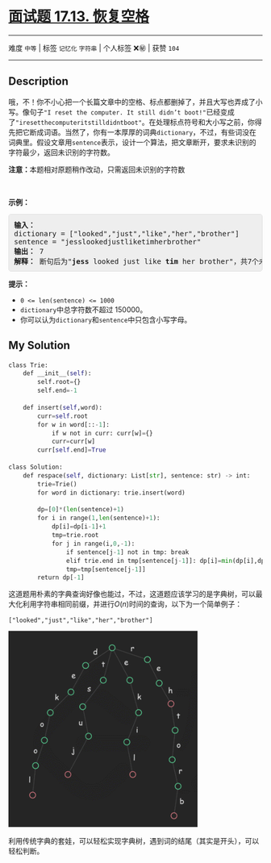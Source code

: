 # [面试题 17.13. 恢复空格](https://leetcode-cn.com/problems/re-space-lcci/)

---

难度 `中等` | 标签 `记忆化` `字符串`  | 个人标签 ❌㊙️ | 获赞 `104`

---

## Description

<style>
section pre{
    background-color: #eee;
    border: 1px solid #ddd;
    padding:10px;
    border-radius: 5px;
}
</style>
<section>
<p>哦，不！你不小心把一个长篇文章中的空格、标点都删掉了，并且大写也弄成了小写。像句子<code>"I reset the computer. It still didn’t boot!"</code>已经变成了<code>"iresetthecomputeritstilldidntboot"</code>。在处理标点符号和大小写之前，你得先把它断成词语。当然了，你有一本厚厚的词典<code>dictionary</code>，不过，有些词没在词典里。假设文章用<code>sentence</code>表示，设计一个算法，把文章断开，要求未识别的字符最少，返回未识别的字符数。</p>
<p><strong>注意：</strong>本题相对原题稍作改动，只需返回未识别的字符数</p>
<p>&nbsp;</p>
<p><strong>示例：</strong></p>
<pre><strong>输入：</strong>
dictionary = ["looked","just","like","her","brother"]
sentence = "jesslookedjustliketimherbrother"
<strong>输出：</strong> 7
<strong>解释：</strong> 断句后为"<strong>jess</strong> looked just like <strong>tim</strong> her brother"，共7个未识别字符。
</pre>
<p><strong>提示：</strong></p>
<ul>
	<li><code>0 &lt;= len(sentence) &lt;= 1000</code></li>
	<li><code>dictionary</code>中总字符数不超过 150000。</li>
	<li>你可以认为<code>dictionary</code>和<code>sentence</code>中只包含小写字母。</li>
</ul>
</section>

## My Solution

```python
class Trie:
    def __init__(self):
        self.root={}
        self.end=-1

    def insert(self,word):
        curr=self.root
        for w in word[::-1]:
            if w not in curr: curr[w]={}
            curr=curr[w]
        curr[self.end]=True

class Solution:
    def respace(self, dictionary: List[str], sentence: str) -> int:
        trie=Trie()
        for word in dictionary: trie.insert(word)

        dp=[0]*(len(sentence)+1)
        for i in range(1,len(sentence)+1):
            dp[i]=dp[i-1]+1
            tmp=trie.root
            for j in range(i,0,-1):
                if sentence[j-1] not in tmp: break
                elif trie.end in tmp[sentence[j-1]]: dp[i]=min(dp[i],dp[j-1])
                tmp=tmp[sentence[j-1]]
        return dp[-1]
```

这道题用朴素的字典查询好像也能过，不过，这道题应该学习的是字典树，可以最大化利用字符串相同前缀，并进行$O(n)$时间的查询，以下为一个简单例子：

```
["looked","just","like","her","brother"]
```



![Screen Shot 2020-07-09 at 11.38.18 PM](assets/Screen%20Shot%202020-07-09%20at%2011.38.18%20PM.png)

利用传统字典的套娃，可以轻松实现字典树，遇到词的结尾（其实是开头），可以轻松判断。